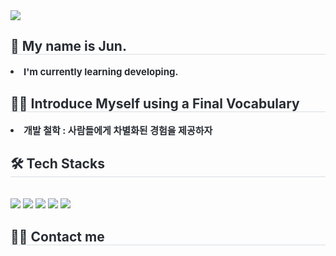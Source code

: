 <div text-align= "center">
    <img src="https://capsule-render.vercel.app/api?type=cylinder&color=gradient&height=120&text=🧑‍💻&animation=scaleIn&fontColor=000000&fontSize=70" />
</div>
<div style="text-align: left;"> 
    <h2 style="border-bottom: 1px solid #d8dee4; color: #282d33;">👋  My name is Jun.</h2>  
    <div style="font-weight: 700; font-size: 15px; text-align: left; color: #282d33;"> <li> I'm currently learning developing. </div> 
</div>
<div style="text-align: left;"> 
    <h2 style="border-bottom: 1px solid #d8dee4; color: #282d33;">🧑‍💻 Introduce Myself using a Final Vocabulary</h2>  
    <div style="font-weight: 700; font-size: 15px; text-align: left; color: #282d33;"> <li> 개발 철학 : 사람들에게 차별화된 경험을 제공하자 </div> 
</div>
<div style="text-align: left;">
    <h2 style="border-bottom: 1px solid #d8dee4; color: #282d33;"> 🛠️ Tech Stacks </h2> <br> 
    <div style="text-align: left;"> 
      <img src="https://img.shields.io/badge/Java-007396?style=plastic&logo=Java&logoColor=white">
      <img src="https://img.shields.io/badge/C-A8B9CC?style=plastic&logo=C&logoColor=white">
      <img src="https://img.shields.io/badge/C++-00599C?style=plastic&logo=C%2B%2B&logoColor=white">
      <img src="https://img.shields.io/badge/Python-3776AB?style=plastic&logo=Python&logoColor=white">
      <img src="https://img.shields.io/badge/Linux-FCC624?style=plastic&logo=Linux&logoColor=white">
      <br/>
      </div>
</div>
    <div style="text-align: left;">
    <h2 style="border-bottom: 1px solid #d8dee4; color: #282d33;"> 🧑‍💻 Contact me </h2> <br> 
    <div style="text-align: left;">  </div>  <br> 
    
</div>
